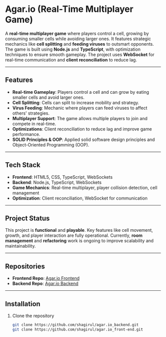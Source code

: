 # Agar.io (Real-Time Multiplayer Game)

A **real-time multiplayer game** where players control a cell, growing by consuming smaller cells while avoiding larger ones. It features strategic mechanics like **cell splitting** and **feeding viruses** to outsmart opponents. The game is built using **Node.js** and **TypeScript**, with optimization techniques to ensure smooth gameplay. The project uses **WebSocket** for real-time communication and **client reconciliation** to reduce lag.

---

## Features

- **Real-time Gameplay**: Players control a cell and can grow by eating smaller cells and avoid larger ones.
- **Cell Splitting**: Cells can split to increase mobility and strategy.
- **Virus Feeding**: Mechanic where players can feed viruses to affect others' strategies.
- **Multiplayer Support**: The game allows multiple players to join and compete in real-time.
- **Optimizations**: Client reconciliation to reduce lag and improve game performance.
- **SOLID Principles & OOP**: Applied solid software design principles and Object-Oriented Programming (OOP).

---

## Tech Stack

- **Frontend**: HTML5, CSS, TypeScript, WebSockets
- **Backend**: Node.js, TypeScript, WebSockets
- **Game Mechanics**: Real-time multiplayer, player collision detection, cell management
- **Optimization**: Client reconciliation, WebSocket for communication

---

## Project Status

This project is **functional** and **playable**. Key features like cell movement, growth, and player interaction are fully operational. Currently, **room management** and **refactoring** work is ongoing to improve scalability and maintainability.


---

## Repositories

- **Frontend Repo**: [Agar.io Frontend](https://github.com/shagirul/agar.io_front-end)
- **Backend Repo**: [Agar.io Backend](https://github.com/shagirul/agar.io_backend)

---

## Installation

1. Clone the repository
   ```bash
   git clone https://github.com/shagirul/agar.io_backend.git
   git clone https://github.com/shagirul/agar.io_front-end.git
